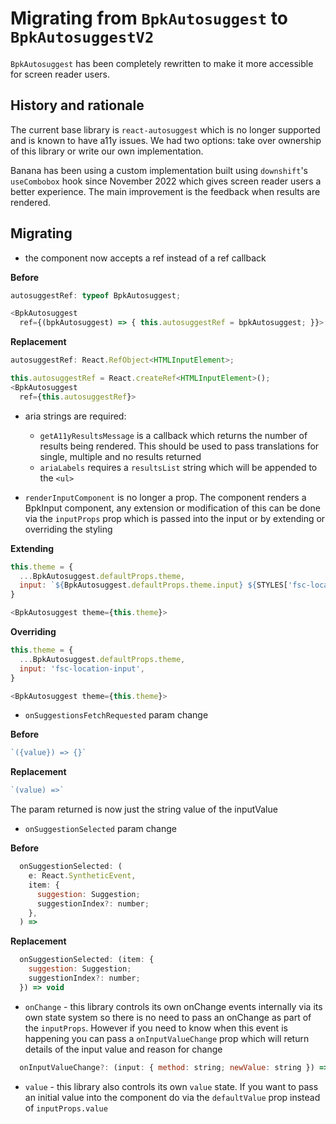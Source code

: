 # Migrating from `BpkAutosuggest` to `BpkAutosuggestV2`

`BpkAutosuggest` has been completely rewritten to make it more accessible for screen reader users.

## History and rationale

The current base library is `react-autosuggest` which is no longer supported and is known to have a11y issues. We had two options: take over ownership of this library or write our own implementation.

Banana has been using a custom implementation built using `downshift`'s `useCombobox` hook since November 2022 which gives screen reader users a better experience. The main improvement is the feedback when results are rendered.

## Migrating

* the component now accepts a ref instead of a ref callback

**Before**

```js
autosuggestRef: typeof BpkAutosuggest;

<BpkAutosuggest
  ref={(bpkAutosuggest) => { this.autosuggestRef = bpkAutosuggest; }}>

```
**Replacement**


```js
autosuggestRef: React.RefObject<HTMLInputElement>;

this.autosuggestRef = React.createRef<HTMLInputElement>();
<BpkAutosuggest
  ref={this.autosuggestRef}>

```
* aria strings are required:
    * `getA11yResultsMessage` is a callback which returns the number of results being rendered. This should be used to pass translations for single, multiple and no results returned
    * `ariaLabels` requires a `resultsList` string which will be appended to the `<ul>`

* `renderInputComponent` is no longer a prop. The component renders a BpkInput component, any extension or modification of this can be done via the `inputProps` prop which is passed into the input or by extending or overriding the styling

**Extending**

```js
this.theme = {
  ...BpkAutosuggest.defaultProps.theme,
  input: `${BpkAutosuggest.defaultProps.theme.input} ${STYLES['fsc-location-input']} `,
}

<BpkAutosuggest theme={this.theme}>

```

**Overriding**

```js
this.theme = {
  ...BpkAutosuggest.defaultProps.theme,
  input: 'fsc-location-input',
}

<BpkAutosuggest theme={this.theme}>
```
* `onSuggestionsFetchRequested` param change

**Before**
```js
`({value}) => {}`
```

**Replacement**
```js
`(value) =>`
```
The param returned is now just the string value of the inputValue

* `onSuggestionSelected` param change

**Before**
```js
  onSuggestionSelected: (
    e: React.SyntheticEvent,
    item: {
      suggestion: Suggestion;
      suggestionIndex?: number;
    },
  ) =>
```

**Replacement**
```js
  onSuggestionSelected: (item: {
    suggestion: Suggestion;
    suggestionIndex?: number;
  }) => void
```
* `onChange` - this library controls its own onChange events internally via its own state system so there is no need to pass an onChange as part of the `inputProps`. However if you need to know when this event is happening you can pass a `onInputValueChange` prop which will return details of the input value and reason for change

```js
  onInputValueChange?: (input: { method: string; newValue: string }) => void;
```
* `value` - this library also controls its own `value` state. If you want to pass an initial value into the component do via the `defaultValue` prop instead of `inputProps.value`

